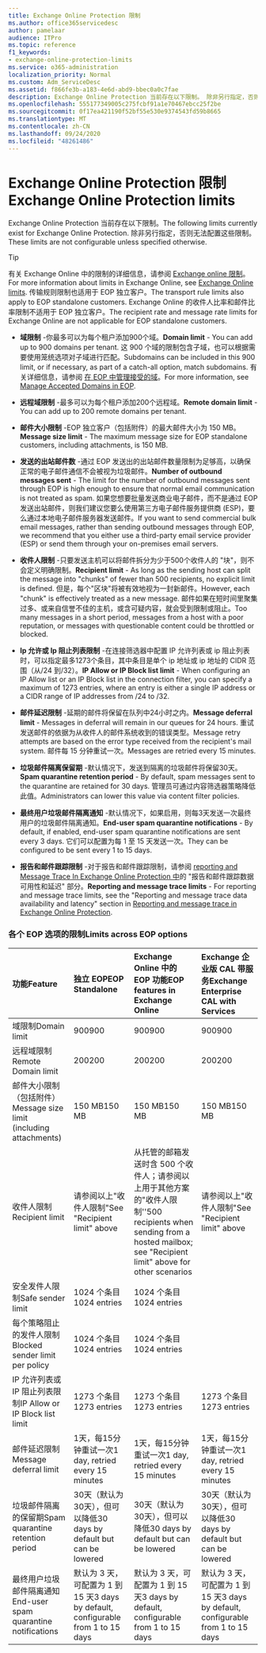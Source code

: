 ```yaml
---
title: Exchange Online Protection 限制
ms.author: office365servicedesc
author: pamelaar
audience: ITPro
ms.topic: reference
f1_keywords:
- exchange-online-protection-limits
ms.service: o365-administration
localization_priority: Normal
ms.custom: Adm_ServiceDesc
ms.assetid: f866fe3b-a183-4e6d-abd9-bbec0a0c7fae
description: Exchange Online Protection 当前存在以下限制。 除非另行指定，否则无法配置这些限制。
ms.openlocfilehash: 555177349005c275fcbf91a1e70467ebcc25f2be
ms.sourcegitcommit: 0f17ea421190f52bf55e530e9374543fd59b8665
ms.translationtype: MT
ms.contentlocale: zh-CN
ms.lasthandoff: 09/24/2020
ms.locfileid: "48261486"
---
```

# <a name="exchange-online-protection-limits"></a><span data-ttu-id="59993-104">Exchange Online Protection 限制</span><span class="sxs-lookup"><span data-stu-id="59993-104">Exchange Online Protection limits</span></span>

<span data-ttu-id="59993-105">Exchange Online Protection 当前存在以下限制。</span><span class="sxs-lookup"><span data-stu-id="59993-105">The following limits currently exist for Exchange Online Protection.</span></span> <span data-ttu-id="59993-106">除非另行指定，否则无法配置这些限制。</span><span class="sxs-lookup"><span data-stu-id="59993-106">These limits are not configurable unless specified otherwise.</span></span> 
  
> [!TIP]
> <span data-ttu-id="59993-107">有关 Exchange Online 中的限制的详细信息，请参阅 [Exchange online 限制](../exchange-online-service-description/exchange-online-limits.md)。</span><span class="sxs-lookup"><span data-stu-id="59993-107">For more information about limits in Exchange Online, see [Exchange Online limits](../exchange-online-service-description/exchange-online-limits.md).</span></span> <span data-ttu-id="59993-108">传输规则限制也适用于 EOP 独立客户。</span><span class="sxs-lookup"><span data-stu-id="59993-108">The transport rule limits also apply to EOP standalone customers.</span></span> <span data-ttu-id="59993-109">Exchange Online 的收件人比率和邮件比率限制不适用于 EOP 独立客户。</span><span class="sxs-lookup"><span data-stu-id="59993-109">The recipient rate and message rate limits for Exchange Online are not applicable for EOP standalone customers.</span></span> 
  
- <span data-ttu-id="59993-110">**域限制** -你最多可以为每个租户添加900个域。</span><span class="sxs-lookup"><span data-stu-id="59993-110">**Domain limit** - You can add up to 900 domains per tenant.</span></span> <span data-ttu-id="59993-111">这 900 个域的限制包含子域，也可以根据需要使用笼统选项对子域进行匹配。</span><span class="sxs-lookup"><span data-stu-id="59993-111">Subdomains can be included in this 900 limit, or if necessary, as part of a catch-all option, match subdomains.</span></span> <span data-ttu-id="59993-112">有关详细信息，请参阅 [在 EOP 中管理接受的域](https://go.microsoft.com/fwlink/p/?LinkId=282239)。</span><span class="sxs-lookup"><span data-stu-id="59993-112">For more information, see [Manage Accepted Domains in EOP](https://go.microsoft.com/fwlink/p/?LinkId=282239).</span></span>

- <span data-ttu-id="59993-113">**远程域限制** -最多可以为每个租户添加200个远程域。</span><span class="sxs-lookup"><span data-stu-id="59993-113">**Remote domain limit** - You can add up to 200 remote domains per tenant.</span></span>
    
- <span data-ttu-id="59993-114">**邮件大小限制** -EOP 独立客户（包括附件）的最大邮件大小为 150 MB。</span><span class="sxs-lookup"><span data-stu-id="59993-114">**Message size limit** - The maximum message size for EOP standalone customers, including attachments, is 150 MB.</span></span> 
    
- <span data-ttu-id="59993-115">**发送的出站邮件数** -通过 EOP 发送出的出站邮件数量限制为足够高，以确保正常的电子邮件通信不会被视为垃圾邮件。</span><span class="sxs-lookup"><span data-stu-id="59993-115">**Number of outbound messages sent** - The limit for the number of outbound messages sent through EOP is high enough to ensure that normal email communication is not treated as spam.</span></span> <span data-ttu-id="59993-116">如果您想要批量发送商业电子邮件，而不是通过 EOP 发送出站邮件，则我们建议您要么使用第三方电子邮件服务提供商 (ESP)，要么通过本地电子邮件服务器发送邮件。</span><span class="sxs-lookup"><span data-stu-id="59993-116">If you want to send commercial bulk email messages, rather than sending outbound messages through EOP, we recommend that you either use a third-party email service provider (ESP) or send them through your on-premises email servers.</span></span> 
    
- <span data-ttu-id="59993-117">**收件人限制** -只要发送主机可以将邮件拆分为少于500个收件人的 "块"，则不会定义明确限制。</span><span class="sxs-lookup"><span data-stu-id="59993-117">**Recipient limit** - As long as the sending host can split the message into "chunks" of fewer than 500 recipients, no explicit limit is defined.</span></span> <span data-ttu-id="59993-118">但是，每个"区块"将被有效地视为一封新邮件。</span><span class="sxs-lookup"><span data-stu-id="59993-118">However, each "chunk" is effectively treated as a new message.</span></span> <span data-ttu-id="59993-119">邮件如果在短时间里聚集过多、或来自信誉不佳的主机，或含可疑内容，就会受到限制或阻止。</span><span class="sxs-lookup"><span data-stu-id="59993-119">Too many messages in a short period, messages from a host with a poor reputation, or messages with questionable content could be throttled or blocked.</span></span> 
    
- <span data-ttu-id="59993-120">**Ip 允许或 Ip 阻止列表限制** -在连接筛选器中配置 IP 允许列表或 ip 阻止列表时，可以指定最多1273个条目，其中条目是单个 ip 地址或 ip 地址的 CIDR 范围（从/24 到/32）。</span><span class="sxs-lookup"><span data-stu-id="59993-120">**IP Allow or IP Block list limit** - When configuring an IP Allow list or an IP Block list in the connection filter, you can specify a maximum of 1273 entries, where an entry is either a single IP address or a CIDR range of IP addresses from /24 to /32.</span></span> 
    
- <span data-ttu-id="59993-121">**邮件延迟限制** -延期的邮件将保留在队列中24小时之内。</span><span class="sxs-lookup"><span data-stu-id="59993-121">**Message deferral limit** - Messages in deferral will remain in our queues for 24 hours.</span></span> <span data-ttu-id="59993-122">重试发送邮件的依据为从收件人的邮件系统收到的错误类型。</span><span class="sxs-lookup"><span data-stu-id="59993-122">Message retry attempts are based on the error type received from the recipient's mail system.</span></span> <span data-ttu-id="59993-123">邮件每 15 分钟重试一次。</span><span class="sxs-lookup"><span data-stu-id="59993-123">Messages are retried every 15 minutes.</span></span> 
    
- <span data-ttu-id="59993-124">**垃圾邮件隔离保留期** -默认情况下，发送到隔离的垃圾邮件将保留30天。</span><span class="sxs-lookup"><span data-stu-id="59993-124">**Spam quarantine retention period** - By default, spam messages sent to the quarantine are retained for 30 days.</span></span> <span data-ttu-id="59993-125">管理员可通过内容筛选器策略降低此值。</span><span class="sxs-lookup"><span data-stu-id="59993-125">Administrators can lower this value via content filter policies.</span></span> 
    
- <span data-ttu-id="59993-126">**最终用户垃圾邮件隔离通知** -默认情况下，如果启用，则每3天发送一次最终用户的垃圾邮件隔离通知。</span><span class="sxs-lookup"><span data-stu-id="59993-126">**End-user spam quarantine notifications** - By default, if enabled, end-user spam quarantine notifications are sent every 3 days.</span></span> <span data-ttu-id="59993-127">它们可以配置为每 1 至 15 天发送一次。</span><span class="sxs-lookup"><span data-stu-id="59993-127">They can be configured to be sent every 1 to 15 days.</span></span> 
    
- <span data-ttu-id="59993-128">**报告和邮件跟踪限制** -对于报告和邮件跟踪限制，请参阅 [reporting and Message Trace In Exchange Online Protection 中](https://go.microsoft.com/fwlink/?LinkId=394248)的 "报告和邮件跟踪数据可用性和延迟" 部分。</span><span class="sxs-lookup"><span data-stu-id="59993-128">**Reporting and message trace limits** - For reporting and message trace limits, see the "Reporting and message trace data availability and latency" section in [Reporting and message trace in Exchange Online Protection](https://go.microsoft.com/fwlink/?LinkId=394248).</span></span>
    
### <a name="limits-across-eop-options"></a><span data-ttu-id="59993-129">各个 EOP 选项的限制</span><span class="sxs-lookup"><span data-stu-id="59993-129">Limits across EOP options</span></span>

| <span data-ttu-id="59993-130">功能</span><span class="sxs-lookup"><span data-stu-id="59993-130">Feature</span></span> | <span data-ttu-id="59993-131">独立 EOP</span><span class="sxs-lookup"><span data-stu-id="59993-131">EOP Standalone</span></span> | <span data-ttu-id="59993-132">Exchange Online 中的 EOP 功能</span><span class="sxs-lookup"><span data-stu-id="59993-132">EOP features in Exchange Online</span></span> | <span data-ttu-id="59993-133">Exchange 企业版 CAL 带服务</span><span class="sxs-lookup"><span data-stu-id="59993-133">Exchange Enterprise CAL with Services</span></span> |
|:-----|:-----|:-----|:-----|
|<span data-ttu-id="59993-134">域限制</span><span class="sxs-lookup"><span data-stu-id="59993-134">Domain limit</span></span>  <br/> |<span data-ttu-id="59993-135">900</span><span class="sxs-lookup"><span data-stu-id="59993-135">900</span></span>  <br/> |<span data-ttu-id="59993-136">900</span><span class="sxs-lookup"><span data-stu-id="59993-136">900</span></span>  <br/> |<span data-ttu-id="59993-137">900</span><span class="sxs-lookup"><span data-stu-id="59993-137">900</span></span>  <br/> |
|<span data-ttu-id="59993-138">远程域限制</span><span class="sxs-lookup"><span data-stu-id="59993-138">Remote Domain limit</span></span>  <br/> |<span data-ttu-id="59993-139">200</span><span class="sxs-lookup"><span data-stu-id="59993-139">200</span></span>  <br/> |<span data-ttu-id="59993-140">200</span><span class="sxs-lookup"><span data-stu-id="59993-140">200</span></span>  <br/> |<span data-ttu-id="59993-141">200</span><span class="sxs-lookup"><span data-stu-id="59993-141">200</span></span>  <br/> |
|<span data-ttu-id="59993-142">邮件大小限制（包括附件）</span><span class="sxs-lookup"><span data-stu-id="59993-142">Message size limit (including attachments)</span></span>  <br/> |<span data-ttu-id="59993-143">150 MB</span><span class="sxs-lookup"><span data-stu-id="59993-143">150 MB</span></span>  <br/> |<span data-ttu-id="59993-144">150 MB</span><span class="sxs-lookup"><span data-stu-id="59993-144">150 MB</span></span>  <br/> |<span data-ttu-id="59993-145">150 MB</span><span class="sxs-lookup"><span data-stu-id="59993-145">150 MB</span></span>  <br/> |
|<span data-ttu-id="59993-146">收件人限制</span><span class="sxs-lookup"><span data-stu-id="59993-146">Recipient limit</span></span>  <br/> |<span data-ttu-id="59993-147">请参阅以上"收件人限制"</span><span class="sxs-lookup"><span data-stu-id="59993-147">See "Recipient limit" above</span></span>  <br/> |<span data-ttu-id="59993-148">从托管的邮箱发送时含 500 个收件人；请参阅以上用于其他方案的"收件人限制''</span><span class="sxs-lookup"><span data-stu-id="59993-148">500 recipients when sending from a hosted mailbox; see "Recipient limit" above for other scenarios</span></span>  <br/> |<span data-ttu-id="59993-149">请参阅以上"收件人限制"</span><span class="sxs-lookup"><span data-stu-id="59993-149">See "Recipient limit" above</span></span>  <br/> |
|<span data-ttu-id="59993-150">安全发件人限制</span><span class="sxs-lookup"><span data-stu-id="59993-150">Safe sender limit</span></span>  <br/> |<span data-ttu-id="59993-151">1024 个条目</span><span class="sxs-lookup"><span data-stu-id="59993-151">1024 entries</span></span>  <br/> |<span data-ttu-id="59993-152">1024 个条目</span><span class="sxs-lookup"><span data-stu-id="59993-152">1024 entries</span></span>  <br/> ||
|<span data-ttu-id="59993-153">每个策略阻止的发件人限制</span><span class="sxs-lookup"><span data-stu-id="59993-153">Blocked sender limit per policy</span></span>  <br/> |<span data-ttu-id="59993-154">1024 个条目</span><span class="sxs-lookup"><span data-stu-id="59993-154">1024 entries</span></span>  <br/> |<span data-ttu-id="59993-155">1024 个条目</span><span class="sxs-lookup"><span data-stu-id="59993-155">1024 entries</span></span>  <br/> ||
|<span data-ttu-id="59993-156">IP 允许列表或 IP 阻止列表限制</span><span class="sxs-lookup"><span data-stu-id="59993-156">IP Allow or IP Block list limit</span></span>  <br/> |<span data-ttu-id="59993-157">1273 个条目</span><span class="sxs-lookup"><span data-stu-id="59993-157">1273 entries</span></span>  <br/> |<span data-ttu-id="59993-158">1273 个条目</span><span class="sxs-lookup"><span data-stu-id="59993-158">1273 entries</span></span>  <br/> |<span data-ttu-id="59993-159">1273 个条目</span><span class="sxs-lookup"><span data-stu-id="59993-159">1273 entries</span></span>  <br/> |
|<span data-ttu-id="59993-160">邮件延迟限制</span><span class="sxs-lookup"><span data-stu-id="59993-160">Message deferral limit</span></span>  <br/> |<span data-ttu-id="59993-161">1天，每15分钟重试一次</span><span class="sxs-lookup"><span data-stu-id="59993-161">1 day, retried every 15 minutes</span></span>  <br/> |<span data-ttu-id="59993-162">1天，每15分钟重试一次</span><span class="sxs-lookup"><span data-stu-id="59993-162">1 day, retried every 15 minutes</span></span>  <br/> |<span data-ttu-id="59993-163">1天，每15分钟重试一次</span><span class="sxs-lookup"><span data-stu-id="59993-163">1 day, retried every 15 minutes</span></span>  <br/> |
|<span data-ttu-id="59993-164">垃圾邮件隔离的保留期</span><span class="sxs-lookup"><span data-stu-id="59993-164">Spam quarantine retention period</span></span>  <br/> |<span data-ttu-id="59993-165">30天（默认为30天），但可以降低</span><span class="sxs-lookup"><span data-stu-id="59993-165">30 days by default but can be lowered</span></span>  <br/> |<span data-ttu-id="59993-166">30天（默认为30天），但可以降低</span><span class="sxs-lookup"><span data-stu-id="59993-166">30 days by default but can be lowered</span></span>  <br/> |<span data-ttu-id="59993-167">30天（默认为30天），但可以降低</span><span class="sxs-lookup"><span data-stu-id="59993-167">30 days by default but can be lowered</span></span>  <br/> |
|<span data-ttu-id="59993-168">最终用户垃圾邮件隔离通知</span><span class="sxs-lookup"><span data-stu-id="59993-168">End-user spam quarantine notifications</span></span>  <br/> |<span data-ttu-id="59993-169">默认为 3 天，可配置为 1 到 15 天</span><span class="sxs-lookup"><span data-stu-id="59993-169">3 days by default, configurable from 1 to 15 days</span></span>  <br/> |<span data-ttu-id="59993-170">默认为 3 天，可配置为 1 到 15 天</span><span class="sxs-lookup"><span data-stu-id="59993-170">3 days by default, configurable from 1 to 15 days</span></span>  <br/> |<span data-ttu-id="59993-171">默认为 3 天，可配置为 1 到 15 天</span><span class="sxs-lookup"><span data-stu-id="59993-171">3 days by default, configurable from 1 to 15 days</span></span>  <br/> |
   

